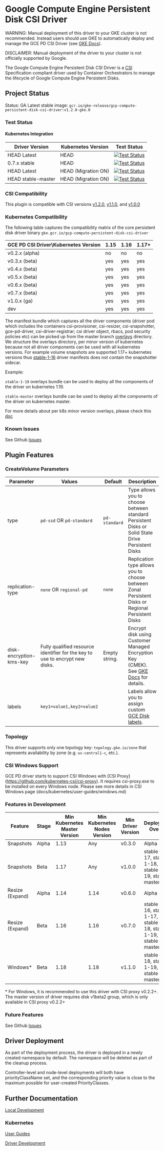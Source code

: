 # Google Compute Engine Persistent Disk CSI Driver

WARNING: Manual deployment of this driver to your GKE cluster is not recommended. Instead users should use GKE to automatically deploy and manage the GCE PD CSI Driver (see [GKE Docs](https://cloud.google.com/kubernetes-engine/docs/how-to/persistent-volumes/gce-pd-csi-driver)).

DISCLAIMER: Manual deployment of the driver to your cluster is not officially supported by Google.

The Google Compute Engine Persistent Disk CSI Driver is a
[CSI](https://github.com/container-storage-interface/spec/blob/master/spec.md)
Specification compliant driver used by Container Orchestrators to manage the
lifecycle of Google Compute Engine Persistent Disks.

## Project Status

Status: GA
Latest stable image: `gcr.io/gke-release/gcp-compute-persistent-disk-csi-driver:v1.2.0-gke.0`

### Test Status

#### Kubernetes Integration

| Driver Version | Kubernetes Version | Test Status |
|----------------|--------------------|-------------|
| HEAD Latest | HEAD | [<img alt="Test Status" src="https://testgrid.k8s.io/q/summary/provider-gcp-compute-persistent-disk-csi-driver/Kubernetes%20Master%20Driver%20Latest/tests_status" />](https://testgrid.k8s.io/provider-gcp-compute-persistent-disk-csi-driver#Kubernetes%20Master%20Driver%20Latest) |
| 0.7.x stable | HEAD | [<img alt="Test Status" src="https://testgrid.k8s.io/q/summary/provider-gcp-compute-persistent-disk-csi-driver/Kubernetes%20Master%20Driver%20Release%200.7/tests_status" />](https://https://testgrid.k8s.io/provider-gcp-compute-persistent-disk-csi-driver#Kubernetes%20Master%20Driver%20Release%200.7) |
| HEAD Latest | HEAD (Migration ON) | [<img alt="Test Status" src="https://testgrid.k8s.io/q/summary/provider-gcp-compute-persistent-disk-csi-driver/Migration%20Kubernetes%20Master%20Driver%20Latest/tests_status" />](https://testgrid.k8s.io/provider-gcp-compute-persistent-disk-csi-driver#Migration%20Kubernetes%20Master%20Driver%20Latest) |
| HEAD stable-master | HEAD (Migration ON) | [<img alt="Test Status" src="https://testgrid.k8s.io/q/summary/provider-gcp-compute-persistent-disk-csi-driver/Migration%20Kubernetes%20Master%20Driver%20Stable/tests_status" />](https://testgrid.k8s.io/provider-gcp-compute-persistent-disk-csi-driver#Migration%20Kubernetes%20Master%20Driver%20Stable) |

### CSI Compatibility

This plugin is compatible with CSI versions [v1.2.0](https://github.com/container-storage-interface/spec/blob/v1.2.0/spec.md), [v1.1.0](https://github.com/container-storage-interface/spec/blob/v1.1.0/spec.md), and [v1.0.0](https://github.com/container-storage-interface/spec/blob/v1.0.0/spec.md)

### Kubernetes Compatibility
The following table captures the compatibility matrix of the core persistent disk driver binary
`gke.gcr.io/gcp-compute-persistent-disk-csi-driver`

| GCE PD CSI Driver\Kubernetes Version | 1.15 | 1.16  | 1.17+ |
|--------------------------------------|------|-------|-------|
| v0.2.x (alpha)                       | no   | no    | no    |
| v0.3.x (beta)                        | yes  | yes   | yes   |
| v0.4.x (beta)                        | yes  | yes   | yes   |
| v0.5.x (beta)                        | yes  | yes   | yes   |
| v0.6.x (beta)                        | yes  | yes   | yes   |
| v0.7.x (beta)                        | yes  | yes   | yes   |
| v1.0.x (ga)                          | yes  | yes   | yes   |
| dev                                  | yes  | yes   | yes   |

The manifest bundle which captures all the driver components (driver pod which includes the containers csi-provisioner, csi-resizer, csi-snapshotter, gce-pd-driver, csi-driver-registrar;
csi driver object, rbacs, pod security policies etc) can be picked up from the master branch [overlays](deploy/kubernetes/overlays) directory. We structure the overlays directory, per minor version of kubernetes because not all driver components can be used with all kubernetes versions. For example volume snapshots are supported 1.17+ kubernetes versions thus [stable-1-16](deploy/kubernetes/overlays/stable-1-16) driver manifests does not contain the snapshotter sidecar.

Example:

`stable-1-19` overlays bundle can be used to deploy all the components of the driver on kubernetes 1.19.

`stable-master` overlays bundle can be used to deploy all the components of the driver on kubernetes master.

For more details about per k8s minor version overlays, please check this [doc](docs/release/overlays.md)

### Known Issues

See Github [Issues](https://github.com/kubernetes-sigs/gcp-compute-persistent-disk-csi-driver/issues)

## Plugin Features

### CreateVolume Parameters

| Parameter        | Values                    | Default       | Description                                                                                        |
|------------------|---------------------------|---------------|----------------------------------------------------------------------------------------------------|
| type             | `pd-ssd` OR `pd-standard` | `pd-standard` | Type allows you to choose between standard Persistent Disks  or Solid State Drive Persistent Disks |
| replication-type | `none` OR `regional-pd`   | `none`        | Replication type allows you to choose between Zonal Persistent Disks or Regional Persistent Disks  |
| disk-encryption-kms-key | Fully qualified resource identifier for the key to use to encrypt new disks. | Empty string. | Encrypt disk using Customer Managed Encryption Key (CMEK). See [GKE Docs](https://cloud.google.com/kubernetes-engine/docs/how-to/using-cmek#create_a_cmek_protected_attached_disk) for details. |
| labels           | `key1=value1,key2=value2` |               | Labels allow you to assign custom [GCE Disk labels](https://cloud.google.com/compute/docs/labeling-resources). |

### Topology

This driver supports only one topology key:
`topology.gke.io/zone`
that represents availability by zone (e.g. `us-central1-c`, etc.).

### CSI Windows Support

GCE PD driver starts to support CSI Windows with [CSI Proxy] (https://github.com/kubernetes-csi/csi-proxy). It requires csi-proxy.exe to be installed on every Windows node. Please see more details in CSI Windows page (docs/kubernetes/user-guides/windows.md)

### Features in Development

| Feature         | Stage | Min Kubernetes Master Version | Min Kubernetes Nodes Version | Min Driver Version | Deployment Overlay |
|-----------------|-------|-------------------------------|------------------------------|--------------------|--------------------|
| Snapshots       | Alpha | 1.13                          | Any                          | v0.3.0             | Alpha              |
| Snapshots       | Beta  | 1.17                          | Any                          | v1.0.0             | stable-1-17, stable-1-18, stable-1-19, stable-master |
| Resize (Expand) | Alpha | 1.14                          | 1.14                         | v0.6.0             | Alpha              |
| Resize (Expand) | Beta  | 1.16                          | 1.16                         | v0.7.0             | stable-1-16, stable-1-17, stable-1-18, stable-1-19, stable-master |
| Windows*        | Beta  | 1.18                          | 1.18                         | v1.1.0             | stable-1-18, stable-1-19, stable-master |

\* For Windows, it is recommended to use this driver with CSI proxy v0.2.2+. The master version of driver requires disk v1beta2 group, which is only available in CSI proxy v0.2.2+

### Future Features

See Github [Issues](https://github.com/kubernetes-sigs/gcp-compute-persistent-disk-csi-driver/issues)

## Driver Deployment
As part of the deployment process, the driver is deployed in a newly created namespace by default. The namespace will be deleted as part of the cleanup process.

Controller-level and node-level deployments will both have priorityClassName set, and the corresponding priority value is close to the maximum possible for user-created PriorityClasses.

## Further Documentation

[Local Development](docs/local-development.md)

### Kubernetes

[User Guides](docs/kubernetes/user-guides)

[Driver Development](docs/kubernetes/development.md)
